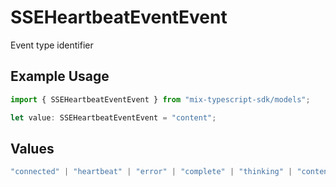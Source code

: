 # SSEHeartbeatEventEvent

Event type identifier

## Example Usage

```typescript
import { SSEHeartbeatEventEvent } from "mix-typescript-sdk/models";

let value: SSEHeartbeatEventEvent = "content";
```

## Values

```typescript
"connected" | "heartbeat" | "error" | "complete" | "thinking" | "content" | "tool" | "tool_parameter_delta" | "tool_execution_start" | "tool_execution_complete" | "permission" | "user_message_created" | "session_created" | "session_deleted"
```